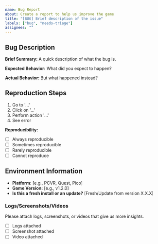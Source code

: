 ```yaml
---
name: Bug Report
about: Create a report to help us improve the game
title: "[BUG] Brief description of the issue"
labels: ["bug", "needs-triage"]
assignees: ""
---
```


## Bug Description
**Brief Summary:**
A quick description of what the bug is.

**Expected Behavior:**
What did you expect to happen?

**Actual Behavior:**
But what happened instead?

## Reproduction Steps
1. Go to '...'
2. Click on '...'
3. Perform action '...'
4. See error

**Reproducibility:**
- [ ] Always reproducible
- [ ] Sometimes reproducible
- [ ] Rarely reproducible
- [ ] Cannot reproduce

## Environment Information
- **Platform:** [e.g., PCVR, Quest, Pico]
- **Game Version:** [e.g., v1.2.0]
- **Is this a fresh install or an update?** [Fresh/Update from version X.X.X]

### Logs/Screenshots/Videos
Please attach logs, screenshots, or videos that give us more insights.
- [ ] Logs attached
- [ ] Screenshot attached
- [ ] Video attached
